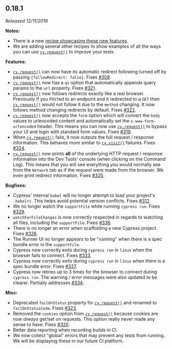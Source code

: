 ## 0.18.1

_Released 12/11/2016_

**Notes:**

- There is a new [recipe showcasing these new features](https://github.com/cypress-io/cypress-example-recipes).
- We are adding several other recipes to show examples of all the ways you can use [`cy.request()`](/api/commands/request) to improve your tests.

**Features:**

- [`cy.request()`](/api/commands/request) can now have its automatic redirect following turned off by passing `{followRedirect: false}`. Fixes [#308](https://github.com/cypress-io/cypress/issues/308).
- [`cy.request()`](/api/commands/request) now has a `qs` option that automatically appends query params to the `url` property. Fixes [#321](https://github.com/cypress-io/cypress/issues/321).
- [`cy.request()`](/api/commands/request) now follows redirects exactly like a real browser. Previously if you `POST`ed to an endpoint and it redirected to a `GET` then [`cy.request()`](/api/commands/request) would not follow it due to the `method` changing. It now follows method changing redirects by default. Fixes [#322](https://github.com/cypress-io/cypress/issues/322).
- [`cy.request()`](/api/commands/request) now accepts the `form` option which will convert the `body` values to urlencoded content and automatically set the `x-www-form-urlencoded` header. This means you can now use [`cy.request()`](/api/commands/request) to bypass your UI and login with standard form values. Fixes [#319](https://github.com/cypress-io/cypress/issues/319).
- When [`cy.request()`](/api/commands/request) fails, it now outputs the full request / response information. This behaves more similar to [`cy.visit()`](/api/commands/visit) failures. Fixes [#324](https://github.com/cypress-io/cypress/issues/324).
- [`cy.request()`](/api/commands/request) now prints **all** of the underlying HTTP request / response information into the Dev Tools' console (when clicking on the Command Log). This means that you will see everything you would normally see from the `Network` tab as if the request were made from the browser. We even print redirect information. Fixes [#325](https://github.com/cypress-io/cypress/issues/325).

**Bugfixes:**

- Cypress' internal `babel` will no longer attempt to load your project's `.babelrc`. This helps avoid potential version conflicts. Fixes [#312](https://github.com/cypress-io/cypress/issues/312).
- We no longer watch the `supportFile` while running `cypress run`. Fixes [#329](https://github.com/cypress-io/cypress/issues/329).
- `watchForFileChanges` is now correctly respected in regards to watching all files, including the `supportFile`. Fixes [#336](https://github.com/cypress-io/cypress/issues/336).
- There is no longer an error when scaffolding a new Cypress project. Fixes [#326](https://github.com/cypress-io/cypress/issues/326).
- The Runner UI no longer appears to be "running" when there is a spec bundle error in the `supportFile`.
- Cypress now correctly exits during `cypress run` in `linux` when the browser fails to connect. Fixes [#333](https://github.com/cypress-io/cypress/issues/333).
- Cypress now correctly exits during `cypress run` in `linux` when there is a spec bundle error. Fixes [#337](https://github.com/cypress-io/cypress/issues/337).
- Cypress now retries up to 3 times for the browser to connect during `cypress run`. The warning / error messages were also updated to be clearer. Partially addresses [#334](https://github.com/cypress-io/cypress/issues/334).

**Misc:**

- Deprecated `failOnStatus` property for [`cy.request()`](/api/commands/request) and renamed to `failOnStatusCode`. Fixes [#323](https://github.com/cypress-io/cypress/issues/323).
- Removed the `cookies` option from [`cy.request()`](/api/commands/request) because cookies are now _always_ get/set on requests. This option really never made any sense to have. Fixes [#320](https://github.com/cypress-io/cypress/issues/320).
- Better data reporting when recording builds in CI.
- We now collect "global" errors that may prevent any tests from running. We will be displaying these in our future CI platform.
